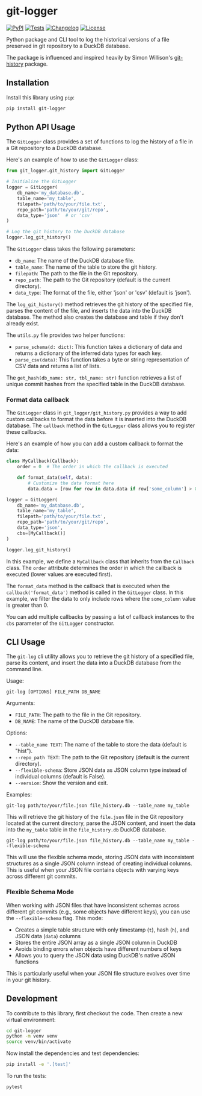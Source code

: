 # git-logger

[![PyPI](https://img.shields.io/pypi/v/git-logger.svg)](https://pypi.org/project/git-logger/)
[![Tests](https://github.com/LVG77/git-logger/actions/workflows/test.yml/badge.svg)](https://github.com/LVG77/git-logger/actions/workflows/test.yml)
[![Changelog](https://img.shields.io/github/v/release/LVG77/git-logger?include_prereleases&label=changelog)](https://github.com/LVG77/git-logger/releases)
[![License](https://img.shields.io/badge/license-Apache%202.0-blue.svg)](https://github.com/LVG77/git-logger/blob/main/LICENSE)

Python package and CLI tool to log the historical versions of a file preserved in git repository to a DuckDB database.

The package is influenced and inspired heavily by Simon Willison's [git-history](https://github.com/simonw/git-history) package.

## Installation

Install this library using `pip`:
```bash
pip install git-logger
```
## Python API Usage

The `GitLogger` class provides a set of functions to log the history of a file in a Git repository to a DuckDB database.

Here's an example of how to use the `GitLogger` class:

```python
from git_logger.git_history import GitLogger

# Initialize the GitLogger
logger = GitLogger(
    db_name='my_database.db',
    table_name='my_table',
    filepath='path/to/your/file.txt',
    repo_path='path/to/your/git/repo',
    data_type='json'  # or 'csv'
)

# Log the git history to the DuckDB database
logger.log_git_history()
```

The `GitLogger` class takes the following parameters:

- `db_name`: The name of the DuckDB database file.
- `table_name`: The name of the table to store the git history.
- `filepath`: The path to the file in the Git repository.
- `repo_path`: The path to the Git repository (default is the current directory).
- `data_type`: The format of the file, either 'json' or 'csv' (default is 'json').

The `log_git_history()` method retrieves the git history of the specified file, parses the content of the file, and inserts the data into the DuckDB database. The method also creates the database and table if they don't already exist.

The `utils.py` file provides two helper functions:

- `parse_schema(d: dict)`: This function takes a dictionary of data and returns a dictionary of the inferred data types for each key.
- `parse_csv(data)`: This function takes a byte or string representation of CSV data and returns a list of lists.

The `get_hash(db_name: str, tbl_name: str)` function retrieves a list of unique commit hashes from the specified table in the DuckDB database.


### Format data callback

The `GitLogger` class in `git_logger/git_history.py` provides a way to add custom callbacks to format the data before it is inserted into the DuckDB database. The `callback` method in the `GitLogger` class allows you to register these callbacks.

Here's an example of how you can add a custom callback to format the data:

```python
class MyCallback(Callback):
    order = 0  # The order in which the callback is executed

    def format_data(self, data):
        # Customize the data format here
        data.data = [row for row in data.data if row['some_column'] > 0]

logger = GitLogger(
    db_name='my_database.db',
    table_name='my_table',
    filepath='path/to/your/file.txt',
    repo_path='path/to/your/git/repo',
    data_type='json',
    cbs=[MyCallback()]
)

logger.log_git_history()
```

In this example, we define a `MyCallback` class that inherits from the `Callback` class. The `order` attribute determines the order in which the callback is executed (lower values are executed first).

The `format_data` method is the callback that is executed when the `callback('format_data')` method is called in the `GitLogger` class. In this example, we filter the data to only include rows where the `some_column` value is greater than 0.

You can add multiple callbacks by passing a list of callback instances to the `cbs` parameter of the `GitLogger` constructor.


## CLI Usage

The `git-log` cli utility allows you to retrieve the git history of a specified file, parse its content, and insert the data into a DuckDB database from the command line.

Usage:
```
git-log [OPTIONS] FILE_PATH DB_NAME
```

Arguments:
- `FILE_PATH`: The path to the file in the Git repository.
- `DB_NAME`: The name of the DuckDB database file.

Options:
- `--table_name TEXT`: The name of the table to store the data (default is "hist").
- `--repo_path TEXT`: The path to the Git repository (default is the current directory).
- `--flexible-schema`: Store JSON data as JSON column type instead of individual columns (default is False).
- `--version`: Show the version and exit.

Examples:
```
git-log path/to/your/file.json file_history.db --table_name my_table
```

This will retrieve the git history of the `file.json` file in the Git repository located at the current directory, parse the JSON content, and insert the data into the `my_table` table in the `file_history.db` DuckDB database.

```
git-log path/to/your/file.json file_history.db --table_name my_table --flexible-schema
```

This will use the flexible schema mode, storing JSON data with inconsistent structures as a single JSON column instead of creating individual columns. This is useful when your JSON file contains objects with varying keys across different git commits.

### Flexible Schema Mode

When working with JSON files that have inconsistent schemas across different git commits (e.g., some objects have different keys), you can use the `--flexible-schema` flag. This mode:

- Creates a simple table structure with only timestamp (`t`), hash (`h`), and JSON data (`data`) columns
- Stores the entire JSON array as a single JSON column in DuckDB
- Avoids binding errors when objects have different numbers of keys
- Allows you to query the JSON data using DuckDB's native JSON functions

This is particularly useful when your JSON file structure evolves over time in your git history.

## Development

To contribute to this library, first checkout the code. Then create a new virtual environment:
```bash
cd git-logger
python -m venv venv
source venv/bin/activate
```
Now install the dependencies and test dependencies:
```bash
pip install -e '.[test]'
```
To run the tests:
```bash
pytest
```
